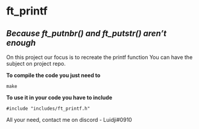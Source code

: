 # ft_printf
## _Because ft_putnbr() and ft_putstr() aren’t enough_

On this project our focus is to recreate the printf function
You can have the subject on project repo.

**To compile the code you just need to**

`make`

**To use it in your code you have to include**

`#include "includes/ft_printf.h"`

All your need, contact me on discord - Luidji#0910
